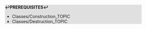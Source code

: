 <div style="margin:2em; background-color: #e0e0e0;">

<strong>↩PREREQUISITES↩</strong>

 * Classes/Construction_TOPIC
 * Classes/Destruction_TOPIC

</div>

